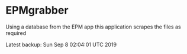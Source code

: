 # EPMgrabber
Using a database from the EPM app this application scrapes the files as required


Latest backup: Sun Sep 8 02:04:01 UTC 2019

